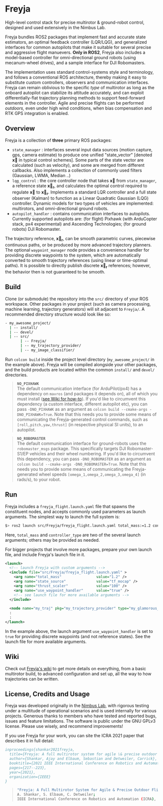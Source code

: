 # Freyja
High-level control stack for precise multirotor & ground-robot control, designed and used extensively in the Nimbus Lab.

Freyja bundles ROS2 packages that implement fast and accurate state estimators, an optimal feedback controller (LQR/LQG), and generalized interfaces for common autopilots that make it suitable for several precise and aggressive flight manuevers.
**Only in ROS2**, Freyja also includes a model-based controller for omni-directional ground robots (using mecanum-wheel drives), and a sample interface for DJI Robomasters.

The implementation uses standard control-systems style and terminology, and follows a conventional ROS architecture, thereby making it easy to substitute custom controllers, observers and communication interfaces. Freyja can remain oblivious to the specific _type_ of multirotor as long as the onboard autopilot can stabilize its attitude accurately, and can exploit differentially-flat trajectory planning methods to support feed-forward elements in the controller. Agile and precise flights can be performed _outdoors,_ even under high wind conditions, when bias compensation and RTK GPS integration is enabled.

## Overview
Freyja is a collection of **three** primary ROS packages:
- `state_manager` : interfaces several input data sources (motion capture, gps, camera estimate) to produce one unified "state_vector" [denoted $\mathbf{\vec{x}}$ in typical control schemes]. Some parts of the state vector are calculated (such as velocity), and some are merged from different callbacks. Also implements a collection of commonly used filters (Gaussian, LWMA, Median ..)
- `lqg_control`   : the core controller node that takes $\mathbf{\vec{x}}$ from `state_manager`, a reference state $\mathbf{\vec{x}_r}$, and calculates the optimal control required to regulate $\mathbf{\vec{x}}$ to $\mathbf{\vec{x}_r}$. Implements a standard LQR controller and a full state observer (Kalman) to function as a Linear Quadratic Gaussian (LQG) controller. Dynamic models for two types of vehicles are implemented: multirotors, and omni-directional ground robots.
- `autopilot_handler` : contains communication interfaces to autopilots. Currently supported autopilots are: (for flight) Pixhawk (with ArduCopter stack, px4 experimental) and Ascending Technologies; (for ground robots) DJI Robomaster.

The trajectory reference, $\mathbf{\vec{x}_r}$, can be smooth parametric curves, piecewise continuous paths, or be produced by more advanced trajectory planners.
The optional `waypoint_manager` node provides a convenience handler for providing discrete waypoints to the system, which are automatically converted to smooth trajectory references (using linear or time-optimal paths). It is possible to directly publish discrete $\mathbf{\vec{x}_r}$ references; however, the behavior then is not guaranteed to be smooth.

## Build
Clone (or submodule) the repository into the `src/` directory of your ROS workspace. Other packages in your project (such as camera processing, machine learning, trajectory generators) will sit adjacent to `Freyja/`. A recommended directory structure would look like so:
```bash
- my_awesome_project/
  | -- install/
  | -- devel/
  | -- src/
       | -- Freyja/
       | -- my_trajectory_provider/
       | -- my_image_classifier/
```
Run `colcon build` inside the project level directory (`my_awesome_project/` in the example above). Freyja will be compiled alongside your other packages, and the build products are located within the common `install/` and `devel/` directories.
> **`NO_PIXHAWK`**  <br>
The default communication interface (for ArduPilot/px4) has a dependency on `mavros` (and packages it depends on), all of which you must install ([see Wiki for how-to](https://github.com/unl-nimbus-lab/Freyja/wiki)). If you'd like to circumvent this dependency (a custom interface, different autopilot etc), you can pass `-DNO_PIXHAWK` as an argument as `colcon build --cmake-args -DNO_PIXHAWK=True`. Note that this needs you to provide some means of communicating the Freyja-generated control commands, such as `[roll,pitch,yaw,thrust]` (in respective physical SI units), to an autopilot.

> **`NO_ROBOMASTER`**  <br>
The default communication interface for ground-robots uses the `robomaster_msgs` package. This specifically targets DJI Robomaster-S1/EP vehicles and their wheel numbering. If you'd like to circumvent this dependency, you can pass `-DNO_ROBOMASTER` as an argument as `colcon build --cmake-args -DNO_ROBOMASTER=True`. Note that this needs you to provide some means of communicating the Freyja-generated wheel speeds `[omega_1,omega_2,omega_3,omega_4]` (in rads/s), to your robot.

## Run
Freyja includes a `freyja_flight.launch.yaml` file that spawns the constituent nodes, and accepts commonly used parameters as launch arguments. The simplest way to launch the full system is:
```sh
$> ros2 launch src/Freyja/freyja_flight.launch.yaml total_mass:=1.2 controller_type:=pos-vel
```
Here, `total_mass` and `controller_type` are two of the several launch arguments; others may be provided as needed.

For bigger projects that involve more packages, prepare your own launch file, and include Freyja's launch file in it.
```xml
<launch>
  <!-- launch Freyja with custom arguments -->
  <include file="src/Freyja/freyja_flight.launch.yaml" >
    <arg name="total_mass"                value="1.2" />
    <arg name="state_source"              value="tf_mocap" />
    <arg name="thrust_scaler"             value="100" />
    <arg name="use_waypoint_handler"      value="true" />
    <!-- see launch file for more available arguments -->
  </include>
  
  <node name="my_traj" pkg="my_trajectory_provider" type="my_glamorous_trajectory" />
  :
  :
</launch>  
```
In the example above, the launch argument `use_waypoint_handler` is set to `true` for providing discrete waypoints (and not reference states). See the launch file for more available arguments.

## Wiki
Check out [Freyja's wiki](https://github.com/unl-nimbus-lab/Freyja/wiki) to get more details on everything, from a basic multirotor build, to advanced configuration and set up, all the way to how trajectories can be written.

## License, Credits and Usage
Freyja was developed originally in the [Nimbus Lab](https://nimbus.unl.edu), with rigorous testing under a multitude of operational scenarios and is used internally for various projects. Generous thanks to members who have tested and reported bugs, issues and feature limitations. The software is public under the GNU GPLv3 license. Please use wisely, and recommend improvements!

If you use Freyja for your work, you can site the ICRA 2021 paper that describes it in full detail:

```BibTeX
inproceedings{shankar2021freyja,
  title={Freyja: A full multirotor system for agile \& precise outdoor flights},
  author={Shankar, Ajay and Elbaum, Sebastian and Detweiler, Carrick},
  booktitle={2021 IEEE International Conference on Robotics and Automation (ICRA)},
  pages={217--223},
  year={2021},
  organization={IEEE}
}
```
>```bash
>"Freyja: A Full Multirotor System for Agile & Precise Outdoor Flights",
>A. Shankar, S. Elbaum, C. Detweiler;
>IEEE International Conference on Robotics and Automation (ICRA), 2021.
